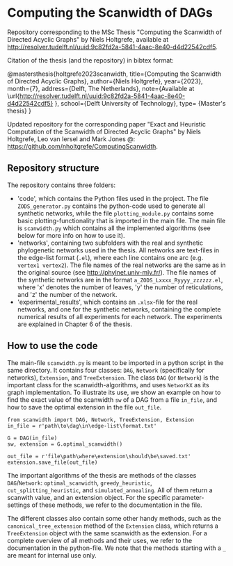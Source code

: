 
# Computing the Scanwidth of DAGs

Repository corresponding to the MSc Thesis "Computing the Scanwidth of Directed Acyclic Graphs" by Niels Holtgrefe, available at http://resolver.tudelft.nl/uuid:9c82fd2a-5841-4aac-8e40-d4d22542cdf5.

Citation of the thesis (and the repository) in bibtex format:

@mastersthesis{holtgrefe2023scanwidth, 
title={Computing the Scanwidth of Directed Acyclic Graphs}, author={Niels Holtgrefe}, year={2023}, month={7}, address={Delft, The Netherlands}, note={Available at \url{http://resolver.tudelft.nl/uuid:9c82fd2a-5841-4aac-8e40-d4d22542cdf5} }, school={Delft University of Technology}, type= {Master's thesis}
}

Updated repository for the corresponding paper "Exact and Heuristic Computation of the Scanwidth of Directed Acyclic Graphs" by Niels Holtgrefe, Leo van Iersel and Mark Jones @: https://github.com/nholtgrefe/ComputingScanwidth.



## Repository structure
The repository contains three folders:
* 'code', which contains the Python files used in the project. The file `ZODS_generator.py` contains the python-code used to generate all synthetic networks, while the file `plotting_module.py` contains some basic plotting-functionality that is imported in the main file. The main file is `scanwidth.py` which contains all the implemented algorithms (see below for more info on how to use it).
* 'networks', containing two subfolders with the real and synthetic phylogenetic networks used in the thesis. All networks are text-files in the edge-list format (`.el`), where each line contains one arc (e.g. `vertex1 vertex2`). The file names of the real networks are the same as in the original source (see http://phylnet.univ-mlv.fr/). The file names of the synthetic networks are in the format `a_ZODS_Lxxxx_Ryyyy_zzzzzz.el`, where 'x' denotes the number of leaves, 'y' the number of reticulations, and 'z' the number of the network.
* 'experimental_results', which contains an `.xlsx`-file for the real networks, and one for the synthetic networks, containing the complete numerical results of all experiments for each network. The experiments are explained in Chapter 6 of the thesis.
## How to use the code
The main-file `scanwidth.py` is meant to be imported in a python script in the same directory. It contains four classes: `DAG`, `Network` (specifically for networks), `Extension`, and `TreeExtension`. The class `DAG` (or `Network`) is the important class for the scanwidth-algorithms, and uses `NetworkX` as its graph implementation. To illustrate its use, we show an example on how to find the exact value of the scanwidth `sw` of a DAG from a file `in_file`, and how to save the optimal extension in the file `out_file`.
```
from scanwidth import DAG, Network, TreeExtension, Extension
in_file = r'path\to\dag\in\edge-list\format.txt'

G = DAG(in_file)
sw, extension = G.optimal_scanwidth()

out_file = r'file\path\where\extension\should\be\saved.txt'
extension.save_file(out_file)
```
The important algorithms of the thesis are methods of the classes `DAG`/`Network`: `optimal_scanwidth`, `greedy_heuristic`, `cut_splitting_heuristic`, and `simulated_annealing`. All of them return a scanwith value, and an extension object. For the specific parameter-settings of these methods, we refer to the documentation in the file.

The different classes also contain some other handy methods, such as the `canonical_tree_extension` method of the `Extension` class, which returns a `TreeExtension` object with the same scanwidth as the extension. For a complete overview of all methods and their uses, we refer to the documentation in the python-file. We note that the methods starting with a `_` are meant for internal use only.
